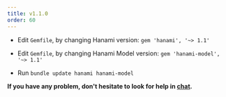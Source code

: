 ```yaml
---
title: v1.1.0
order: 60
---
```


* Edit `Gemfile`, by changing Hanami version: `gem 'hanami', '~> 1.1'`

* Edit `Gemfile`, by changing Hanami Model version: `gem 'hanami-model', '~> 1.1'`

* Run `bundle update hanami hanami-model`

**If you have any problem, don't hesitate to look for help in [chat](http://chat.hanamirb.org).**
